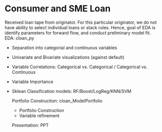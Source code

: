 # Consumer and SME Loan
Received loan tape from originator. 
For this particular originator, we do not have ability to select individual loans or stack rules. Hence, goal of EDA is identify parameters for forward flow, and conduct preliminary model fit. 
  EDA: cloan_py
- Separation into categorial and continuous variables 
- Univariate and Bivariate visualizations (against default) 
- Variable Correlations: Categorical vs. Categorical / Categorical vs. Continuous
- Variable Importance
- Sklean Classification models: RF/Boost/LogReg/KNN/SVM

  Portfolio Construction: cloan_ModelPortfolio
  - Portfolio Construction
  - Variable refinement
  
  Presentation: PPT
